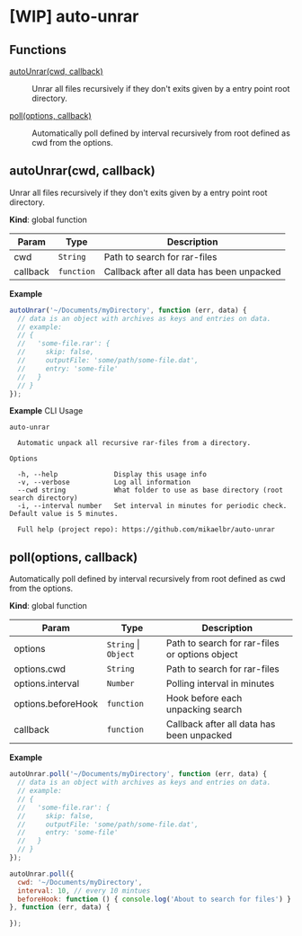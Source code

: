 # [WIP] auto-unrar

## Functions

<dl>
<dt><a href="#autoUnrar">autoUnrar(cwd, callback)</a></dt>
<dd><p>Unrar all files recursively if they don&#39;t exits given by
a entry point root directory.</p>
</dd>
<dt><a href="#poll">poll(options, callback)</a></dt>
<dd><p>Automatically poll defined by interval recursively from root
defined as cwd from the options.</p>
</dd>
</dl>

<a name="autoUnrar"></a>
## autoUnrar(cwd, callback)
Unrar all files recursively if they don't exits given by
a entry point root directory.

**Kind**: global function

| Param | Type | Description |
| --- | --- | --- |
| cwd | <code>String</code> | Path to search for rar-files |
| callback | <code>function</code> | Callback after all data has been unpacked |

**Example**
```js
autoUnrar('~/Documents/myDirectory', function (err, data) {
  // data is an object with archives as keys and entries on data.
  // example:
  // {
  //   'some-file.rar': {
  //     skip: false,
  //     outputFile: 'some/path/some-file.dat',
  //     entry: 'some-file'
  //   }
  // }
});
```
**Example**
CLI Usage
```
auto-unrar

  Automatic unpack all recursive rar-files from a directory.

Options

  -h, --help              Display this usage info
  -v, --verbose           Log all information
  --cwd string            What folder to use as base directory (root search directory)
  -i, --interval number   Set interval in minutes for periodic check. Default value is 5 minutes.

  Full help (project repo): https://github.com/mikaelbr/auto-unrar
```
<a name="poll"></a>
## poll(options, callback)
Automatically poll defined by interval recursively from root
defined as cwd from the options.

**Kind**: global function

| Param | Type | Description |
| --- | --- | --- |
| options | <code>String</code> &#124; <code>Object</code> | Path to search for rar-files or options object |
| options.cwd | <code>String</code> | Path to search for rar-files |
| options.interval | <code>Number</code> | Polling interval in minutes |
| options.beforeHook | <code>function</code> | Hook before each unpacking search |
| callback | <code>function</code> | Callback after all data has been unpacked |

**Example**
```js
autoUnrar.poll('~/Documents/myDirectory', function (err, data) {
  // data is an object with archives as keys and entries on data.
  // example:
  // {
  //   'some-file.rar': {
  //     skip: false,
  //     outputFile: 'some/path/some-file.dat',
  //     entry: 'some-file'
  //   }
  // }
});

autoUnrar.poll({
  cwd: '~/Documents/myDirectory',
  interval: 10, // every 10 mintues
  beforeHook: function () { console.log('About to search for files') }
}, function (err, data) {

});
```
